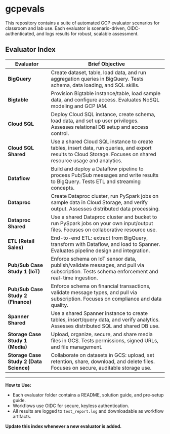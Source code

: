 
# gcpevals

This repository contains a suite of automated GCP evaluator scenarios for classroom and lab use. Each evaluator is scenario-driven, OIDC-authenticated, and logs results for robust, scalable assessment.

## Evaluator Index

| Evaluator | Brief Objective |
|-----------|----------------|
| **BigQuery** | Create dataset, table, load data, and run aggregation queries in BigQuery. Tests schema, data loading, and SQL skills. |
| **Bigtable** | Provision Bigtable instance/table, load sample data, and configure access. Evaluates NoSQL modeling and GCP IAM. |
| **Cloud SQL** | Deploy Cloud SQL instance, create schema, load data, and set up user privileges. Assesses relational DB setup and access control. |
| **Cloud SQL Shared** | Use a shared Cloud SQL instance to create tables, insert data, run queries, and export results to Cloud Storage. Focuses on shared resource usage and analytics. |
| **Dataflow** | Build and deploy a Dataflow pipeline to process Pub/Sub messages and write results to BigQuery. Tests ETL and streaming concepts. |
| **Dataproc** | Create Dataproc cluster, run PySpark jobs on sample data in Cloud Storage, and verify output. Assesses distributed data processing. |
| **Dataproc Shared** | Use a shared Dataproc cluster and bucket to run PySpark jobs on your own input/output files. Focuses on collaborative resource use. |
| **ETL (Retail Sales)** | End-to-end ETL: extract from BigQuery, transform with Dataflow, and load to Spanner. Evaluates pipeline design and integration. |
| **Pub/Sub Case Study 1 (IoT)** | Enforce schema on IoT sensor data, publish/validate messages, and pull via subscription. Tests schema enforcement and real-time ingestion. |
| **Pub/Sub Case Study 2 (Finance)** | Enforce schema on financial transactions, validate message types, and pull via subscription. Focuses on compliance and data quality. |
| **Spanner Shared** | Use a shared Spanner instance to create tables, insert/query data, and verify analytics. Assesses distributed SQL and shared DB use. |
| **Storage Case Study 1 (Media)** | Upload, organize, secure, and share media files in GCS. Tests permissions, signed URLs, and file management. |
| **Storage Case Study 2 (Data Science)** | Collaborate on datasets in GCS: upload, set retention, share, download, and delete files. Focuses on secure, auditable storage use. |

---

**How to Use:**
- Each evaluator folder contains a README, solution guide, and pre-setup guide.
- Workflows use OIDC for secure, keyless authentication.
- All results are logged to `test_report.log` and downloadable as workflow artifacts.

**Update this index whenever a new evaluator is added.**
